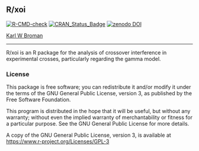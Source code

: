 ## R/xoi

[![R-CMD-check](https://github.com/kbroman/xoi/actions/workflows/R-CMD-check.yaml/badge.svg)](https://github.com/kbroman/xoi/actions/workflows/R-CMD-check.yaml)
[![CRAN_Status_Badge](https://www.r-pkg.org/badges/version/xoi)](https://cran.r-project.org/package=xoi)
[![zenodo DOI](https://zenodo.org/badge/DOI/10.5281/zenodo.3087093.svg)](https://doi.org/10.5281/zenodo.3087093)

[Karl W Broman](https://kbroman.org)

---

R/xoi is an R package for the analysis of crossover interference in
experimental crosses, particularly regarding the gamma model.

### License

This package is free software; you can redistribute it and/or modify it
under the terms of the GNU General Public License, version 3, as
published by the Free Software Foundation.

This program is distributed in the hope that it will be useful, but
without any warranty; without even the implied warranty of
merchantability or fitness for a particular purpose.  See the GNU
General Public License for more details.

A copy of the GNU General Public License, version 3, is available at
<https://www.r-project.org/Licenses/GPL-3>

